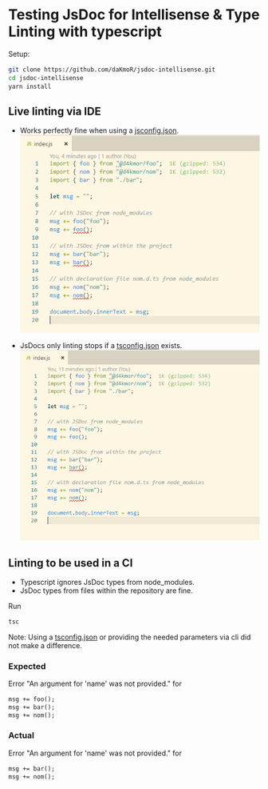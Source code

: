 # Testing JsDoc for Intellisense & Type Linting with typescript

Setup:
```bash
git clone https://github.com/daKmoR/jsdoc-intellisense.git
cd jsdoc-intellisense
yarn install
```

## Live linting via IDE

- Works perfectly fine when using a [jsconfig.json](https://github.com/daKmoR/jsdoc-intellisense/blob/master/jsconfig.json).<br>
  <img src="./assets/jsconfigOnly.png" />

- JsDocs only linting stops if a [tsconfig.json](https://github.com/daKmoR/jsdoc-intellisense/blob/master/tsconfig.json) exists.<br>
  <img src="./assets/tsconfigAsWell.png" />

## Linting to be used in a CI

- Typescript ignores JsDoc types from node_modules.
- JsDoc types from files within the repository are fine.

Run
```bash
tsc
```
Note: Using a [tsconfig.json](https://github.com/daKmoR/jsdoc-intellisense/blob/master/tsconfig.json) or providing the needed parameters via cli did not make a difference.

### Expected

Error "An argument for 'name' was not provided." for
```
msg += foo();
msg += bar();
msg += nom();
```

### Actual

Error "An argument for 'name' was not provided." for
```
msg += bar();
msg += nom();
```
